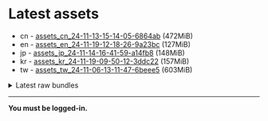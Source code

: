 # Latest assets
- cn - [assets_cn_24-11-13-15-14-05-6864ab](https://github.com/ArknightsAssets/NewAssets/actions/runs/11852792622/artifacts/2191927733) (472MiB)
- en - [assets_en_24-11-19-12-18-26-9a23bc](https://github.com/ArknightsAssets/NewAssets/actions/runs/11958308394/artifacts/2220133900) (127MiB)
- jp - [assets_jp_24-11-14-16-41-59-a14fb8](https://github.com/ArknightsAssets/NewAssets/actions/runs/11948421140/artifacts/2217242654) (148MiB)
- kr - [assets_kr_24-11-19-09-50-12-3ddc22](https://github.com/ArknightsAssets/NewAssets/actions/runs/11948421140/artifacts/2217243098) (157MiB)
- tw - [assets_tw_24-11-06-13-11-47-6beee5](https://github.com/ArknightsAssets/NewAssets/actions/runs/11833305317/artifacts/2186357612) (603MiB)

<details>
<summary>Latest raw bundles</summary>

- cn - [bundles_cn_24-11-13-15-14-05-6864ab](https://github.com/ArknightsAssets/NewAssets/actions/runs/11852792622/artifacts/2191928268) (206MiB)
- en - [bundles_en_24-11-19-12-18-26-9a23bc](https://github.com/ArknightsAssets/NewAssets/actions/runs/11958308394/artifacts/2220134285) (112MiB)
- jp - [bundles_jp_24-11-14-16-41-59-a14fb8](https://github.com/ArknightsAssets/NewAssets/actions/runs/11948421140/artifacts/2217242909) (114MiB)
- kr - [bundles_kr_24-11-19-09-50-12-3ddc22](https://github.com/ArknightsAssets/NewAssets/actions/runs/11948421140/artifacts/2217243363) (116MiB)
- tw - [bundles_tw_24-11-06-13-11-47-6beee5](https://github.com/ArknightsAssets/NewAssets/actions/runs/11833305317/artifacts/2186358528) (360MiB)

</details>

---

**You must be logged-in.**
